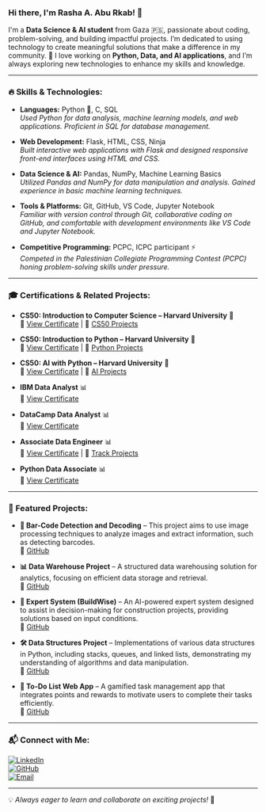 ### Hi there, I'm Rasha A. Abu Rkab! 👋

I'm a **Data Science & AI student** from Gaza 🇵🇸, passionate about coding, problem-solving, and building impactful projects. I’m dedicated to using technology to create meaningful solutions that make a difference in my community. 🚀 I love working on **Python, Data, and AI applications**, and I’m always exploring new technologies to enhance my skills and knowledge.

---

### 🔥 Skills & Technologies:

- **Languages:** Python 🐍, C, SQL  
  *Used Python for data analysis, machine learning models, and web applications. Proficient in SQL for database management.*
  
- **Web Development:** Flask, HTML, CSS, Ninja  
  *Built interactive web applications with Flask and designed responsive front-end interfaces using HTML and CSS.*

- **Data Science & AI:** Pandas, NumPy, Machine Learning Basics  
  *Utilized Pandas and NumPy for data manipulation and analysis. Gained experience in basic machine learning techniques.*

- **Tools & Platforms:** Git, GitHub, VS Code, Jupyter Notebook  
  *Familiar with version control through Git, collaborative coding on GitHub, and comfortable with development environments like VS Code and Jupyter Notebook.*

- **Competitive Programming:** PCPC, ICPC participant ⚡  
  *Competed in the Palestinian Collegiate Programming Contest (PCPC) honing problem-solving skills under pressure.*

---

### 🎓 Certifications & Related Projects:

- **CS50: Introduction to Computer Science – Harvard University** 🏅  
  📜 [View Certificate](https://certificates.cs50.io/9471507e-8640-4bd9-a634-ab2889211733.pdf?size=letter) | 🔗 [CS50 Projects](https://github.com/RashaAbuRkab/CS50-s-Introduction-to-Computer-Science-Projects)

- **CS50: Introduction to Python – Harvard University** 🏅  
  📜 [View Certificate](https://certificates.cs50.io/386a02a1-01be-4c3c-b9e0-8a2e095dc07e.pdf?size=letter) | 🔗 [Python Projects](https://github.com/RashaAbuRkab/CS50-Python-Programming)

- **CS50: AI with Python – Harvard University** 🤖  
  📜 [View Certificate](https://certificates.cs50.io/703b33f2-4c53-40b6-95eb-c85db846143b.pdf?size=letter) | 🔗 [AI Projects](https://github.com/RashaAbuRkab/CS50-AI-Projects)

- **IBM Data Analyst** 📊  
  📜 [View Certificate](https://drive.google.com/file/d/1jJZoquzaQiQlsvP2ODy7xpVrKRoGXhXo/view?usp=sharing)  

- **DataCamp Data Analyst** 📊  
  📜 [View Certificate](https://www.datacamp.com/completed/statement-of-accomplishment/track/de310b82be668e302d4c01c7874d2ad8bdb2c149)  

- **Associate Data Engineer** 📊  
  📜 [View Certificate](https://www.datacamp.com/completed/statement-of-accomplishment/track/346dcec737085beaf7e57b10dcb58f8e6b813e72)  | 🔗 [Track Projects](https://github.com/RashaAbuRkab/Associate-Data-Engineer-in-SQL)

- **Python Data Associate** 📊  
  📜 [View Certificate](https://www.datacamp.com/certificate/PDA0017750244001)  

---

### 🚀 Featured Projects:

- **📌 Bar-Code Detection and Decoding** – This project aims to use image processing techniques to analyze images and extract information, such as detecting barcodes.  
  🔗 [GitHub](https://github.com/RashaAbuRkab/Bar-Code-Detection-and-Decoding)

- **📊 Data Warehouse Project** – A structured data warehousing solution for analytics, focusing on efficient data storage and retrieval.  
  🔗 [GitHub](https://github.com/RashaAbuRkab/Data-Warehouse-Project)

- **🧠 Expert System (BuildWise)** – An AI-powered expert system designed to assist in decision-making for construction projects, providing solutions based on input conditions.  
  🔗 [GitHub](https://github.com/RashaAbuRkab/Expert-System-Projects/tree/main/BuildWise%20Expert%20System)

- **🛠️ Data Structures Project** – Implementations of various data structures in Python, including stacks, queues, and linked lists, demonstrating my understanding of algorithms and data manipulation.  
  🔗 [GitHub](https://github.com/RashaAbuRkab/Data-Structures-Project)

- **📌 To-Do List Web App** – A gamified task management app that integrates points and rewards to motivate users to complete their tasks efficiently.  
  🔗 [GitHub](https://github.com/RashaAbuRkab/CS50-s-Introduction-to-Computer-Science-Projects/tree/main/project)

---

### 📬 Connect with Me:

[![LinkedIn](https://img.shields.io/badge/-LinkedIn-blue?style=flat&logo=linkedin)](https://www.linkedin.com/in/rashaaburkab)  
[![GitHub](https://img.shields.io/badge/-GitHub-black?style=flat&logo=github)](https://github.com/RashaAbuRkab)  
[![Email](https://img.shields.io/badge/-Email-red?style=flat&logo=gmail)](mailto:rashaaburkab@gmail.com)

---

💡 _Always eager to learn and collaborate on exciting projects!_ 🚀

